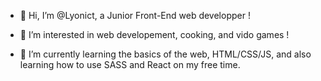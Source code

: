 - 👋 Hi, I’m @Lyonict, a Junior Front-End web developper !

- 👀 I’m interested in web developement, cooking, and vido games !

- 🌱 I’m currently learning the basics of the web, HTML/CSS/JS, and also learning how to use SASS and React on my free time.

<!---
Lyonict/Lyonict is a ✨ special ✨ repository because its `README.md` (this file) appears on your GitHub profile.
You can click the Preview link to take a look at your changes.
--->
